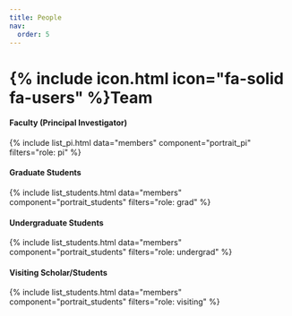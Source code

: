 ```yaml
---
title: People
nav:
  order: 5
---
```


# {% include icon.html icon="fa-solid fa-users" %}Team

#### Faculty (Principal Investigator)
{% include list_pi.html data="members" component="portrait_pi" filters="role: pi" %}
#### Graduate Students
{% include list_students.html data="members" component="portrait_students" filters="role: grad" %}
#### Undergraduate Students
{% include list_students.html data="members" component="portrait_students" filters="role: undergrad" %}
#### Visiting Scholar/Students
{% include list_students.html data="members" component="portrait_students" filters="role: visiting" %}